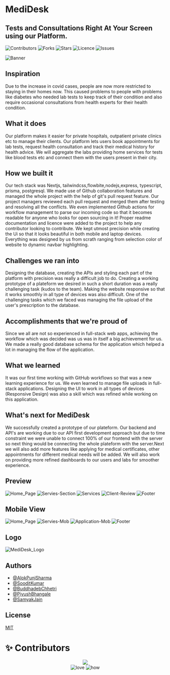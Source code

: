 # MediDesk

## Tests and Consultations Right At Your Screen using our Platform.

![Contributors](https://img.shields.io/github/contributors/HackingThisWorld/medidesk)
![Forks](https://img.shields.io/github/forks/HackingThisWorld/medidesk)
![Stars](https://img.shields.io/github/stars/HackingThisWorld/medidesk)
![Licence](https://img.shields.io/github/license/HackingThisWorld/medidesk)
![Issues](https://img.shields.io/github/issues/HackingThisWorld/medidesk)

![Banner](https://media.discordapp.net/attachments/900363233033060395/950036172577591296/medidesk.netlify.app__1.png?width=1433&height=653)

## Inspiration

Due to the increase in covid cases, people are now more restricted to staying in their homes now. This caused problems to people with problems like diabetes who needed lab tests to keep track of their condition and also require occasional consultations from health experts for their health condition.

## What it does

Our platform makes it easier for private hospitals, outpatient private clinics etc to manage their clients. Our platform lets users book appointments for lab tests, request health consultation and track their medical history for health advice. We will aggregate the labs providing home services for tests like blood tests etc and connect them with the users present in their city.

## How we built it

Our tech stack was Nextjs, tailwindcss,flowbite,nodejs,express, typescript, prisma, postgresql.
We made use of Github collaboration features and managed the whole project with the help of git's pull request feature. Our project managers reviewed each pull request and merged them after testing and resolving all the conflicts. We even implemented Github actions for workflow management to parse our incoming code so that it becomes readable for anyone who looks for open sourcing in it! Proper readme documentation and licence were added to the project to help any contributor looking to contribute.
We kept utmost precision while creating the Ui so that it looks beautiful in both mobile and laptop devices. Everything was designed by us from scrath ranging from selection color of website to dynamic navbar highlighting.

## Challenges we ran into

Designing the database, creating the APIs and styling each part of the platform with precision was really a difficult job to do. Creating a working prototype of a plateform we desired in such a short duration was a really challenging task (kudos to the team). Making the website responsive so that it works smoothly in all type of devices was also difficult. One of the challenging tasks which we faced was managing the file upload of the user's prescription to the database.

## Accomplishments that we're proud of

Since we all are not so experienced in full-stack web apps, achieving the workflow which was decided was us was in itself a big achievement for us. We made a really good database schema for the application which helped a lot in managing the flow of the application.

## What we learned

It was our first time working with GitHub workflows so that was a new learning experience for us. We even learned to manage file uploads in full-stack applications. Designing the UI to work in all types of devices (Responsive Design) was also a skill which was refined while working on this application.

## What's next for MediDesk

We successfully created a prototype of our plateform. Our backend and API's are working due to our API first development approach but due to time constraint we were unable to connect 100% of our frontend with the server so next thing would be connecting the whole plateform with the server.Next we will also add more features like applying for medical certificates, other appointments for different medical needs will be added. We will also work on providing more refined dashboards to our users and labs for smoother experience.

## Preview

![Home_Page](https://cdn.discordapp.com/attachments/900363233033060395/950002506623242330/unknown.png)
![Servies-Section](https://cdn.discordapp.com/attachments/900363233033060395/949930658376073256/unknown.png)
![Services](https://cdn.discordapp.com/attachments/900363233033060395/950038248590299177/unknown.png)
![Client-Review](https://cdn.discordapp.com/attachments/900363233033060395/949931066708340766/unknown.png)
![Footer](https://cdn.discordapp.com/attachments/900363233033060395/949933027205738507/unknown.png)

## Mobile View

![Home_Page](https://cdn.discordapp.com/attachments/900363233033060395/950003540976336926/unknown.png)
![Servies-Mob](https://cdn.discordapp.com/attachments/900363233033060395/949933859389190184/unknown.png)
![Application-Mob](https://cdn.discordapp.com/attachments/900363233033060395/949934867460808704/unknown.png)
![Footer](https://cdn.discordapp.com/attachments/900363233033060395/950037175804780554/unknown.png)

## Logo

![MediDesk_Logo](https://cdn.discordapp.com/attachments/941636283208458250/949901872842559548/MEDIDESKbg.png)

## Authors

- [@AlokPunjSharma](https://github.com/ST1LLWATER)
- [@SooditKumar](https://github.com/SooditK)
- [@BuddhadebChhetri](https://github.com/Buddhad)
- [@PiyushBhangale](https://github.com/officialpiyush)
- [@SamyakJain](https://github.com/SamyakJain2020)

## License

[MIT](../medidesk/LICENSE)

# ✨ Contributors

<div align="center">
<a href="https://github.com/HackingThisWorld/medidesk/graphs/contributors">
  <img src="https://contrib.rocks/image?repo=HackingThisWorld/medidesk" />
</a>
  </div>
<div align="center">
 <img src="https://forthebadge.com/images/badges/built-with-love.svg" alt="love" />
 <img src="https://forthebadge.com/images/badges/thats-how-they-get-you.svg" alt="how">
</div>
